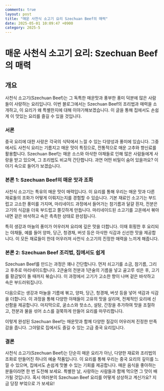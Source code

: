 ```yaml
---
comments: true
layout: post
title: "매운 사천식 소고기 요리 Szechuan Beef의 매력"
date: 2025-05-01 10:09:47 +0900
category: 2025-5
---
```


# 매운 사천식 소고기 요리: Szechuan Beef의 매력

## 개요
사천식 소고기(Szechuan Beef)는 그 독특한 매운맛과 풍부한 풍미 덕분에 많은 사람들이 사랑하는 요리입니다. 이번 블로그에서는 Szechuan Beef의 조리법과 매력을 소개하고, 이 요리가 왜 특별한지에 대해 이야기해보겠습니다. 이 글을 통해 집에서도 손쉽게 이 맛있는 요리를 즐길 수 있을 것입니다.

### 서론
중국 요리에 대한 사랑은 각국의 식탁에서 느낄 수 있는 다양성과 풍미에 있습니다. 그중에서도 사천식 요리는 기름지고 매운 맛이 특징으로, 전통적으로 매운 고추와 향신료를 활용합니다. Szechuan Beef는 매운 소스와 아삭한 야채들로 인해 많은 사람들에게 사랑을 받고 있으며, 그 조리법도 비교적 간단합니다. 과연 어떤 비밀이 숨어 있을까요? 이야기 속으로 들어가 보겠습니다.

### 본론 1: Szechuan Beef의 매운 맛과 조화
사천식 소고기는 특유의 매운 맛이 매력입니다. 이 요리를 통해 우리는 매운 맛과 다른 재료들의 조화가 어떻게 이뤄지는지를 경험할 수 있습니다. 기본 재료인 소고기는 부드럽고 고소한 풍미를 가지며, 마리네이드 과정에서 들어가는 참기름과 달걀 흰자, 전분은 고기의 식감을 더욱 부드럽고 쫄깃하게 만듭니다. 마리네이드된 소고기를 고온에서 볶아내면 겉은 바삭하고 속은 촉촉한 상태로 완성됩니다. 

특히 생강과 마늘의 풍미가 어우러져 요리에 깊은 맛을 더합니다. 이때 휘핑한 후 요리되는 야채들, 예를 들어 양파, 당근, 청경채, 버섯 등은 아삭한 식감과 신선한 맛을 제공합니다. 이 모든 재료들이 한데 어우러져 사천식 소고기의 진정한 매력을 느끼게 해줍니다.

### 본론 2: Szechuan Beef 조리법, 집에서도 쉽게
Szechuan Beef를 만드는 과정은 꽤나 간단합니다. 먼저 쇠고기를 소금, 참기름, 그리고 후추로 마리네이드합니다. 2큰술의 전분과 1큰술의 기름을 넣고 골고루 섞은 후, 고기를 황금빛이 돌 때까지 볶습니다. 이 과정에서 고기가 고소한 향이 나며 겉은 바삭하고 속은 부드러워집니다.

다음으로는 생강과 마늘을 기름에 볶고, 양파, 당근, 청경채, 버섯 등을 넣어 색감과 식감을 더합니다. 이 과정을 통해 다양한 야채들이 고유의 맛을 살리며, 전체적인 요리에 신선함을 제공합니다. 마지막으로, 굴소스와 핫소스, 설탕, 간장을 추가하여 맛을 조절하고, 전분과 물을 섞어 소스를 걸쭉하게 만들어 요리를 마무리합니다.

이렇게 완성된 Szechuan Beef는 매운맛과 함께 다양한 질감이 어우러져 진정한 만족감을 줍니다. 그야말로 집에서도 즐길 수 있는 고급 중국 요리입니다.

### 결론
사천식 소고기(Szechuan Beef)는 단순히 매운 요리가 아닌, 다양한 재료와 조리법의 조화로 만들어진 하나의 예술 작품입니다. 이 요리를 통해 우리는 중국 요리의 깊이를 느낄 수 있으며, 집에서도 손쉽게 맛볼 수 있는 기회를 제공합니다. 매운 음식을 좋아하는 분들이라면 한 번 도전해 보세요. 특별한 날, 사랑하는 사람들과 함께 먹으면 그 맛이 배가될 것입니다. 혹시 여러분의 Szechuan Beef 요리를 어떻게 상상하고 계신가요? 지금 당장 부엌으로 가 보세요!